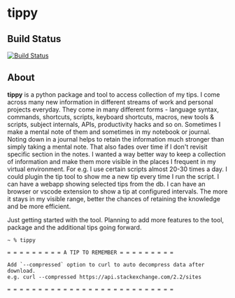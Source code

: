 # tippy

## Build Status

[![Build Status](https://travis-ci.com/deepns/tippy.svg?token=o51RjeSVvSnc2t4Ah7x3&branch=main)](https://travis-ci.com/deepns/tippy)

## About

**tippy** is a python package and tool to access collection of my tips. I come across many new information in different streams of work and personal projects everyday. They come in many different forms - language syntax, commands, shortcuts, scripts, keyboard shortcuts, macros, new tools & scripts, subject internals, APIs, productivity hacks and so on. Sometimes I make a mental note of them and sometimes in my notebook or journal. Noting down in a journal helps to retain the information much stronger than simply taking a mental note. That also fades over time if I don't revisit specific section in the notes. I wanted a way better way to keep a collection of information and make them more visible in the places I frequent in my virtual environment. For e.g. I use certain scripts almost 20-30 times a day. I could plugin the tip tool to show me a new tip every time I run the script. I can have a webapp showing selected tips from the db. I can have an browser or vscode extension to show a tip at configured intervals. The more it stays in my visible range, better the chances of retaining the knowledge and be more efficient.

Just getting started with the tool. Planning to add more features to the tool, package and the additional tips going forward.

```text
~ % tippy

= = = = = = = = = A TIP TO REMEMBER = = = = = = = = =

Add `--compressed` option to curl to auto decompress data after download.
e.g. curl --compressed https://api.stackexchange.com/2.2/sites

= = = = = = = = = = = = = = = = = = = = = = = = = = =
```
